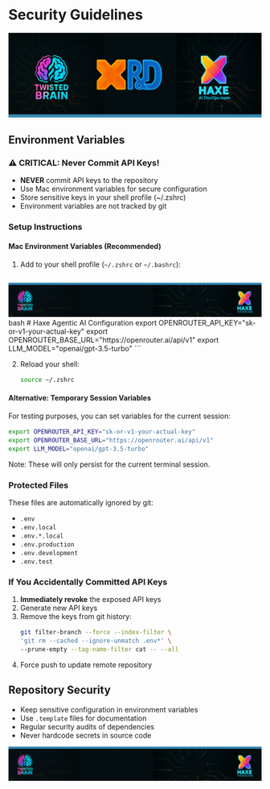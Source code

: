 # Security Guidelines

<div align="center">
  <img src="../../assets/rd-banner.png" alt="R&D Banner">
</div>

## Environment Variables

### ⚠️ CRITICAL: Never Commit API Keys!

- **NEVER** commit API keys to the repository
- Use Mac environment variables for secure configuration
- Store sensitive keys in your shell profile (~/.zshrc)
- Environment variables are not tracked by git

### Setup Instructions

#### Mac Environment Variables (Recommended)

1. Add to your shell profile (`~/.zshrc` or `~/.bashrc`):
   ```

<div align="center">
  <img src="../../assets/footer.png" alt="Footer">
</div>bash
   # Haxe Agentic AI Configuration
   export OPENROUTER_API_KEY="sk-or-v1-your-actual-key"
   export OPENROUTER_BASE_URL="https://openrouter.ai/api/v1"
   export LLM_MODEL="openai/gpt-3.5-turbo"
   ```

2. Reload your shell:
   ```bash
   source ~/.zshrc
   ```

#### Alternative: Temporary Session Variables

For testing purposes, you can set variables for the current session:
```bash
export OPENROUTER_API_KEY="sk-or-v1-your-actual-key"
export OPENROUTER_BASE_URL="https://openrouter.ai/api/v1"
export LLM_MODEL="openai/gpt-3.5-turbo"
```

Note: These will only persist for the current terminal session.

### Protected Files

These files are automatically ignored by git:
- `.env`
- `.env.local`
- `.env.*.local`
- `.env.production`
- `.env.development`
- `.env.test`

### If You Accidentally Committed API Keys

1. **Immediately revoke** the exposed API keys
2. Generate new API keys
3. Remove the keys from git history:
   ```bash
   git filter-branch --force --index-filter \
   'git rm --cached --ignore-unmatch .env*' \
   --prune-empty --tag-name-filter cat -- --all
   ```
4. Force push to update remote repository

## Repository Security

- Keep sensitive configuration in environment variables
- Use `.template` files for documentation
- Regular security audits of dependencies
- Never hardcode secrets in source code

<div align="center">
  <img src="../../assets/footer.png" alt="Footer">
</div>